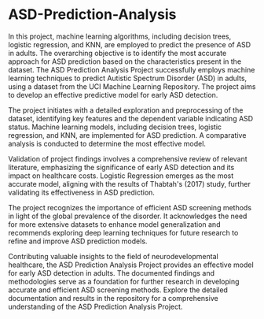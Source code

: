 # ASD-Prediction-Analysis
In this project, machine learning algorithms, including decision trees, logistic regression, and KNN, are employed to predict the presence of ASD in adults. The overarching objective is to identify the most accurate approach for ASD prediction based on the characteristics present in the dataset.
The ASD Prediction Analysis Project successfully employs machine learning techniques to predict Autistic Spectrum Disorder (ASD) in adults, using a dataset from the UCI Machine Learning Repository. The project aims to develop an effective predictive model for early ASD detection.

The project initiates with a detailed exploration and preprocessing of the dataset, identifying key features and the dependent variable indicating ASD status. Machine learning models, including decision trees, logistic regression, and KNN, are implemented for ASD prediction. A comparative analysis is conducted to determine the most effective model.

Validation of project findings involves a comprehensive review of relevant literature, emphasizing the significance of early ASD detection and its impact on healthcare costs. Logistic Regression emerges as the most accurate model, aligning with the results of Thabtah's (2017) study, further validating its effectiveness in ASD prediction.

The project recognizes the importance of efficient ASD screening methods in light of the global prevalence of the disorder. It acknowledges the need for more extensive datasets to enhance model generalization and recommends exploring deep learning techniques for future research to refine and improve ASD prediction models.

Contributing valuable insights to the field of neurodevelopmental healthcare, the ASD Prediction Analysis Project provides an effective model for early ASD detection in adults. The documented findings and methodologies serve as a foundation for further research in developing accurate and efficient ASD screening methods. Explore the detailed documentation and results in the repository for a comprehensive understanding of the ASD Prediction Analysis Project.
